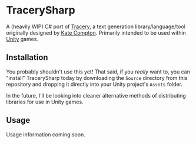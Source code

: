 # TracerySharp

A (heavily WIP) C# port of [Tracery](http://tracery.io/), a text generation library/language/tool originally designed by [Kate Compton](http://www.galaxykate.com/). Primarily intended to be used within [Unity](https://unity3d.com/) games.

## Installation

You probably shouldn't use this yet! That said, if you *really* want to, you can "install" TracerySharp today by downloading the `Source` directory from this repository and dropping it directly into your Unity project's `Assets` folder.

In the future, I'll be looking into cleaner alternative methods of distributing libraries for use in Unity games.

## Usage

Usage information coming soon.
